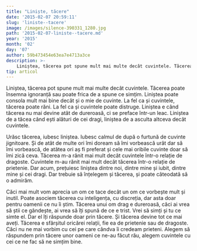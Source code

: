 ```yaml
---
title: "Liniște, tăcere"
date: '2015-02-07 20:59:11'
slug: 'liniste--tacere'
image: /images/silence-390331_1280.jpg
path: '2015-02-07-liniste--tacere.md'
year: '2015'
month: '02'
day: '07'
author: 59b473454e63ea7e4713a3ce
description: >-
    Liniștea, tăcerea pot spune mult mai multe decât cuvintele. Tăcerea poate însemna ignoranță sau poate frica de a spune ce simțim. Liniștea poate consola mult mai bine decât și o mie de cuvinte. La fel
tip: articol
---
```

<div class="kg-card-markdown"><p>Liniștea, tăcerea pot spune mult mai multe decât cuvintele. Tăcerea poate însemna ignoranță sau poate frica de a spune ce simțim. Liniștea poate consola mult mai bine decât și o mie de cuvinte. La fel ca și cuvintele, tăcerea poate răni. La fel ca și cuvintele poate distruge. Liniștea e când tăcerea nu mai devine atât de dureroasă, ci se preface într-un leac. Liniștea de a tăcea când ești alături de cei dragi, liniștea de a asculta altceva decât cuvintele.</p>
<p>Urăsc tăcerea, iubesc liniștea. Iubesc calmul de după o furtună de cuvinte jignitoare. Și de atât de multe ori îmi doream să îmi vorbească urât dar să îmi vorbească, de atâtea ori aș fi preferat și cele mai oribile cuvinte doar să îmi zică ceva. Tăcerea m-a rănit mai mult decât cuvintele într-o relație de dragoste. Cuvintele m-au rănit mai mult decât tăcerea într-o relație de prietenie. Dar acum, prețuiesc liniștea dintre noi, dintre mine și iubit, dintre mine și cei dragi. Dar trebuie să înțelegem și tăcerea, și poate câteodată să o admirăm.</p>
<p>Căci mai mult vom aprecia un om ce tace decât un om ce vorbește mult și inutil. Poate asociem tăcerea cu inteligența, cu discreția, dar asta doar pentru oamenii ce nu îi știm. Tăcerea unui om drag e dureroasă, căci ai vrea să știi ce gândește, ai vrea să îți spună de ce e trist. Vrei să simți și tu ce simte el. Dar el îți răspunde doar prin tăcere. Și tăcerea devine tot ce mai aveți. Tăcerea e sfârșitul oricărei relații, fie ea de prietenie sau de dragoste. Căci nu ne mai vorbim cu cei pe care cândva îi credeam prieteni. Alegem să răspundem prin tăcere unor oameni ce ne-au făcut rău, alegem cuvintele cu cei ce ne fac să ne simțim bine.    </p>
</div>
    